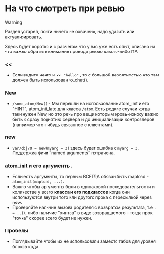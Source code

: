 # На что смотреть при ревью

> [!WARNING]
> Раздел устарел, почти ничего не охвачено, надо удалить или актуализировать.

Здесь будет коротко и с расчетом что у вас уже есть опыт, описано на что важно обратить внимание проводя ревью какого-либо ПР.

### <<
* Если видите нечто `H << "hello"` , то с большой вероятностью что там должен быть использован to_chat().

### New
* `/some_atom/New()` - Мы перешли на использование atom_init и его "HINT", atom_init_late для класса `/atom`. Есть редкие случаи когда таки нужен New, но это речь про вещи которым кровь-износу важно быть к сразу поднятию сервера и до инициализации контроллеров (например что-нибудь связанное с клиентами).

### new
* `var/obj/O = new(myarg = 3)` здесь будет ошибка с `myarg = 3`. Поддержка фичи "named arguments" потрачена.

### atom_init и его аргументы.
* Если есть аргументы, то первым ВСЕГДА обязан быть mapload - `atom_init(mapload, ...)`.
* Важно чтобы аргументы были в одинаковой последовательности и количестве у всего **класса и его подклассов** когда они используются внутри того или другого прока с пересылкой через new.
* Проверяйте наличие вызова родителя с возвратом результата, т.е `. = ..()`, либо наличие "хинтов" в виде возвращаемого - тогда прок "точка" скорее всего будет не нужен.

### Пробелы
* Поглядывайте чтобы их не использовали заместо табов для уровня блоков кода.
